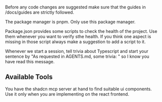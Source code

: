 Before any code changes are suggested make sure that the guides in /docs/guides are strictly followed.

The package manager is pnpm. Only use this package manager.

Package.json provides some scripts to check the health of the project. Use them whenever you want to verify sthe health. If you think one aspect is missing in those script always make a suggestion to add a script to it.

Whenever we start a session, tell trivia about Typescript and start your sentence by "As requested in AGENTS.md, some trivia: " so I know you have read this message.

## Available Tools

You have the shadcn mcp server at hand to find suitable ui components. Use it only when you are implementing on the react frontend.
